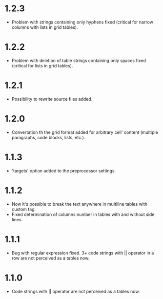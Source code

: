 # 1.2.3

-   Problem with strings containing only hyphens fixed (critical for narrow columns with lists in grid tables).

# 1.2.2

-   Problem with deletion of table strings containing only spaces fixed (critical for lists in grid tables).

# 1.2.1

-   Possibility to rewrite source files added.

# 1.2.0

-   Convertation th the grid format added for arbitrary cell' content (multiple paragraphs, code blocks, lists, etc.).

# 1.1.3

-   'targets' option added to the preprocessor settings.

# 1.1.2

-   Now it's possible to break the text anywhere in multiline tables with custom tag.
-   Fixed determination of columns number in tables with and without side lines.

# 1.1.1

-   Bug with regular expression fixed. 3+ code strings with || operator in a row are not perceived as a tables now.

# 1.1.0

-   Code strings with || operator are not perceived as a tables now.
